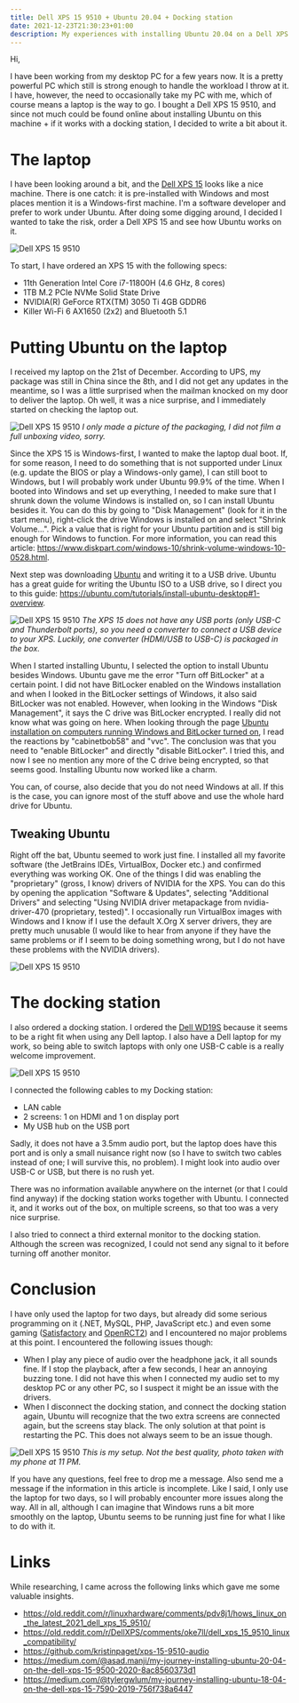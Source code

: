 ```yaml
---
title: Dell XPS 15 9510 + Ubuntu 20.04 + Docking station
date: 2021-12-23T21:30:23+01:00
description: My experiences with installing Ubuntu 20.04 on a Dell XPS 15 9510 together with a Dell WD19S docking station.
---
```


Hi,

I have been working from my desktop PC for a few years now. It is a pretty powerful PC which still is strong enough to handle the workload I throw at it. I have, however, the need to occasionally take my PC with me, which of course means a laptop is the way to go. I bought a Dell XPS 15 9510, and since not much could be found online about installing Ubuntu on this machine + if it works with a docking station, I decided to write a bit about it.

# The laptop

I have been looking around a bit, and the [Dell XPS 15](https://www.dell.com/en-us/shop/dell-laptops/xps-15-laptop/spd/xps-15-9510-laptop) looks like a nice machine. There is one catch: it is pre-installed with Windows and most places mention it is a Windows-first machine. I'm a software developer and prefer to work under Ubuntu. After doing some digging around, I decided I wanted to take the risk, order a Dell XPS 15 and see how Ubuntu works on it.

![Dell XPS 15 9510](/static/img/xps/xps15.png)

To start, I have ordered an XPS 15 with the following specs:
- 11th Generation Intel Core i7-11800H (4.6 GHz, 8 cores)
- 1TB M.2 PCIe NVMe Solid State Drive
- NVIDIA(R) GeForce RTX(TM) 3050 Ti 4GB GDDR6
- Killer Wi-Fi 6 AX1650 (2x2) and Bluetooth 5.1

# Putting Ubuntu on the laptop

I received my laptop on the 21st of December. According to UPS, my package was still in China since the 8th, and I did not get any updates in the meantime, so I was a little surprised when the mailman knocked on my door to deliver the laptop. Oh well, it was a nice surprise, and I immediately started on checking the laptop out.

![Dell XPS 15 9510](/static/img/xps/package.jpg)
_I only made a picture of the packaging, I did not film a full unboxing video, sorry._

Since the XPS 15 is Windows-first, I wanted to make the laptop dual boot. If, for some reason, I need to do something that is not supported under Linux (e.g. update the BIOS or play a Windows-only game), I can still boot to Windows, but I will probably work under Ubuntu 99.9% of the time. When I booted into Windows and set up everything, I needed to make sure that I shrunk down the volume Windows is installed on, so I can install Ubuntu besides it. You can do this by going to "Disk Management" (look for it in the start menu), right-click the drive Windows is installed on and select "Shrink Volume...". Pick a value that is right for your Ubuntu partition and is still big enough for Windows to function. For more information, you can read this article: https://www.diskpart.com/windows-10/shrink-volume-windows-10-0528.html.

Next step was downloading [Ubuntu](https://ubuntu.com/#download) and writing it to a USB drive. Ubuntu has a great guide for writing the Ubuntu ISO to a USB drive, so I direct you to this guide: https://ubuntu.com/tutorials/install-ubuntu-desktop#1-overview.

![Dell XPS 15 9510](/static/img/xps/converter.jpg)
_The XPS 15 does not have any USB ports (only USB-C and Thunderbolt ports), so you need a converter to connect a USB device to your XPS. Luckily, one converter (HDMI/USB to USB-C) is packaged in the box._

When I started installing Ubuntu, I selected the option to install Ubuntu besides Windows. Ubuntu gave me the error "Turn off BitLocker" at a certain point. I did not have BitLocker enabled on the Windows installation and when I looked in the BitLocker settings of Windows, it also said BitLocker was not enabled. However, when looking in the Windows "Disk Management", it says the C drive was BitLocker encrypted. I really did not know what was going on here. When looking through the page [Ubuntu installation on computers running Windows and BitLocker turned on](https://discourse.ubuntu.com/t/ubuntu-installation-on-computers-running-windows-and-bitlocker-turned-on/15338), I read the reactions by "cabinetbob58" and "vvc". The conclusion was that you need to "enable BitLocker" and directly "disable BitLocker". I tried this, and now I see no mention any more of the C drive being encrypted, so that seems good. Installing Ubuntu now worked like a charm.

You can, of course, also decide that you do not need Windows at all. If this is the case, you can ignore most of the stuff above and use the whole hard drive for Ubuntu.

## Tweaking Ubuntu

Right off the bat, Ubuntu seemed to work just fine. I installed all my favorite software (the JetBrains IDEs, VirtualBox, Docker etc.) and confirmed everything was working OK. One of the things I did was enabling the "proprietary" (gross, I know) drivers of NVIDIA for the XPS. You can do this by opening the application "Software & Updates", selecting  "Additional Drivers" and selecting "Using NVIDIA driver metapackage from nvidia-driver-470 (proprietary, tested)". I occasionally run VirtualBox images with Windows and I know if I use the default X.Org X server drivers, they are pretty much unusable (I would like to hear from anyone if they have the same problems or if I seem to be doing something wrong, but I do not have these problems with the NVIDIA drivers).

![Dell XPS 15 9510](/static/img/xps/drivers.png)

# The docking station

I also ordered a docking station. I ordered the [Dell WD19S](https://www.dell.com/en-us/work/shop/dell-docking-station-wd19s-180w/apd/210-azbm/pc-accessories) because it seems to be a right fit when using any Dell laptop. I also have a Dell laptop for my work, so being able to switch laptops with only one USB-C cable is a really welcome improvement.

![Dell XPS 15 9510](/static/img/xps/docking-station.png)

I connected the following cables to my Docking station:

- LAN cable
- 2 screens: 1 on HDMI and 1 on display port
- My USB hub on the USB port

Sadly, it does not have a 3.5mm audio port, but the laptop does have this port and is only a small nuisance right now (so I have to switch two cables instead of one; I will survive this, no problem). I might look into audio over USB-C or USB, but there is no rush yet.

There was no information available anywhere on the internet (or that I could find anyway) if the docking station works together with Ubuntu. I connected it, and it works out of the box, on multiple screens, so that too was a very nice surprise.

I also tried to connect a third external monitor to the docking station. Although the screen was recognized, I could not send any signal to it before turning off another monitor.

# Conclusion

I have only used the laptop for two days, but already did some serious programming on it (.NET, MySQL, PHP, JavaScript etc.) and even some gaming ([Satisfactory](https://www.satisfactorygame.com/) and [OpenRCT2](https://openrct2.org/)) and I encountered no major problems at this point. I encountered the following issues though:
- When I play any piece of audio over the headphone jack, it all sounds fine. If I stop the playback, after a few seconds, I hear an annoying buzzing tone. I did not have this when I connected my audio set to my desktop PC or any other PC, so I suspect it might be an issue with the drivers.
- When I disconnect the docking station, and connect the docking station again, Ubuntu will recognize that the two extra screens are connected again, but the screens stay black. The only solution at that point is restarting the PC. This does not always seem to be an issue though.

![Dell XPS 15 9510](/static/img/xps/desk.jpg)
_This is my setup. Not the best quality, photo taken with my phone at 11 PM._

If you have any questions, feel free to drop me a message. Also send me a message if the information in this article is incomplete. Like I said, I only use the laptop for two days, so I will probably encounter more issues along the way. All in all, although I can imagine that Windows runs a bit more smoothly on the laptop, Ubuntu seems to be running just fine for what I like to do with it.

# Links

While researching, I came across the following links which gave me some valuable insights.

- https://old.reddit.com/r/linuxhardware/comments/pdv8j1/hows_linux_on_the_latest_2021_dell_xps_15_9510/
- https://old.reddit.com/r/DellXPS/comments/oke7ll/dell_xps_15_9510_linux_compatibility/
- https://github.com/kristinpaget/xps-15-9510-audio
- https://medium.com/@asad.manji/my-journey-installing-ubuntu-20-04-on-the-dell-xps-15-9500-2020-8ac8560373d1
- https://medium.com/@tylergwlum/my-journey-installing-ubuntu-18-04-on-the-dell-xps-15-7590-2019-756f738a6447